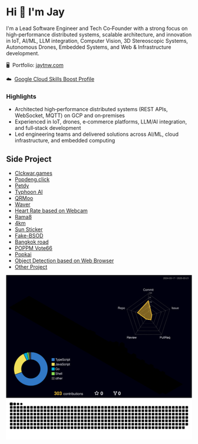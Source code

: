 Hi 👋 I'm Jay
=============================

I'm a Lead Software Engineer and Tech Co‑Founder with a strong focus on high‑performance distributed systems, scalable architecture, and innovation in IoT, AI/ML, LLM integration, Computer Vision, 3D Stereoscopic Systems, Autonomous Drones, Embedded Systems, and Web & Infrastructure development.

🖥️  Portfolio: [jaytnw.com](http://jaytnw.com)

☁️  [Google Cloud Skills Boost Profile](https://www.cloudskillsboost.google/public_profiles/683d22d0-6f58-4e9b-9fd8-e5c7f7fe7999)

### Highlights
- Architected high‑performance distributed systems (REST APIs, WebSocket, MQTT) on GCP and on‑premises
- Experienced in IoT, drones, e‑commerce platforms, LLM/AI integration, and full‑stack development
- Led engineering teams and delivered solutions across AI/ML, cloud infrastructure, and embedded computing


## Side Project

* [Clckwar.games](https://clickwar.games)
* [Popdeng.click](https://popdeng.click)
* [Petdy](https://petdy.jaytnw.com)
* [Typhoon AI](https://typhoon.jaytnw.com)
* [QRMoo](https://qrmoo.jaytnw.com)
* [Waver](https://waver.jaytnw.com)
* [Heart Rate based on Webcam](https://heartrate.jaytnw.com)
* [Rama8](https://rama8.jaytnw.com)
* [4km](https://4km.jaytnw.com)
* [Sun Sticker](https://sun.jaytnw.com)
* [Fake-BSOD](https://fake-bsod.jaytnw.com)
* [Bangkok road](https://road.jaytnw.com)
* [POPPM Vote66](https://vote66.jaytnw.com)
* [Popkai](https://popkai.jaytnw.com)
* [Object Detection based on Web Browser](https://odt.jaytnw.com)
* [Other Project](https://jaytnw.com)


![Screenshot](https://raw.githubusercontent.com/jaytnw/jaytnw/main/profile-3d-contrib/profile-night-rainbow.svg)
![Screenshot](https://raw.githubusercontent.com/jaytnw/jaytnw/output/github-contribution-grid-snake-dark.svg)


